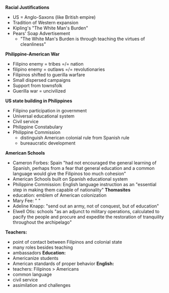 **Racial Justifications**
- US = Anglo-Saxons (like British empire)
- Tradition of Western expansion
- Kipling's "The White Man's Burden"
- Pears' Soap Advertisement
	- "The White Man's Burden is through teaching the virtues of cleanliness"

**Philippine-American War**
- Filipino enemy = tribes =/= nation
- filipino enemy = outlaws =/= revolutionaries
- Filipinos shifted to guerilla warfare
- Small dispersed campaigns
- Support from townsfolk
- Guerilla war = uncivilized

**US state building in Philippines**
- Filipino participation in government
- Universal educational system
- Civil service
- Philippine Constabulary
- Philippine Commission
	- distinguish American colonial rule from Spanish rule
	- bureaucratic development

**American Schools**
- Cameron Forbes: Spain "had not encouraged the general learning of Spanish, perhaps from a fear that general education and a common language would give the Filipinos too much cohesion"
- American Schools built on Spanish educational system
- Philippine Commission: English language instruction as an "essential step in making them capable of nationality"
**Thomasites**
- education: emblem of American colonization
- Mary Fee: " "
- Adeline Knapp: "send out an army, not of conquest, but of education"
- Elwell Otis: schools "as an adjunct to military operations, calculated to pacify the people and procure and expedite the restoration of tranquility throughout the archipelago"

**Teachers:**
- point of contact between Filipinos and colonial state
- many roles besides teaching
- ambassadors
**Education:**
- Americanize students
- American standards of proper behavior
**English:**
- teachers: Filipinos > Americans
- common language
- civil service
- assimilation and challenges